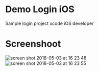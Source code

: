 # Demo Login iOS
Sample login project xcode iOS developer

# Screenshoot
![screen shot 2018-05-03 at 16 23 48](https://user-images.githubusercontent.com/6905354/39569138-848e5ef8-4eee-11e8-961d-bb6bacd5babb.png)
![screen shot 2018-05-03 at 16 23 55](https://user-images.githubusercontent.com/6905354/39569144-88d80216-4eee-11e8-89e2-fb8800185630.png)
